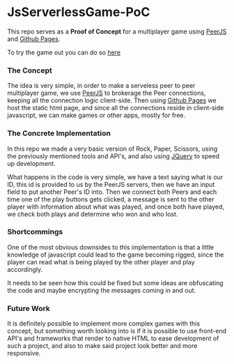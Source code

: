 # JsServerlessGame-PoC
This repo serves as a **Proof of Concept** for a multiplayer game using [PeerJS](https://peerjs.com) and [Github Pages](https://pages.github.com).

To try the game out you can do so [here](https://carlosganhao.github.io/JsServerlessGame-PoC/)

### The Concept
The idea is very simple, in order to make a serveless peer to peer multiplayer game, we use [PeerJS](https://peerjs.com) to brokerage the Peer connections, keeping all the connection logic client-side. Then using [Github Pages](https://pages.github.com) we host the static html page, and since all the connections reside in client-side javascript, we can make games or other apps, mostly for free.

### The Concrete Implementation
In this repo we made a very basic version of Rock, Paper, Scissors, using the previously mentioned tools and API's, and also using [JQuery](https://jquery.com) to speed up development.

What happens in the code is very simple, we have a text saying what is our ID, this id is provided to us by the PeerJS servers, then we have an input field to put another Peer's ID into. Then we connect both Peers and each time one of the play buttons gets clicked, a message is sent to the other player with information about what was played, and once both have played, we check both plays and determine who won and who lost.

### Shortcommings
One of the most obvious downsides to this implementation is that a little knowledge of javascript could lead to the game becoming rigged, since the player can read what is being played by the other player and play accordingly. 

It needs to be seen how this could be fixed but some ideas are obfuscating the code and maybe encrypting the messages coming in and out.

### Future Work
It is definitely possible to implement more complex games with this concept, but something worth looking into is if it is possible to use front-end API's and frameworks that render to native HTML to ease development of such a project, and also to make said project look better and more responsive.

